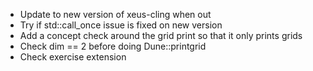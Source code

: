 * Update to new version of xeus-cling when out
* Try if std::call_once issue is fixed on new version
* Add a concept check around the grid print so that it only prints grids
* Check dim == 2 before doing Dune::printgrid
* Check exercise extension
  
